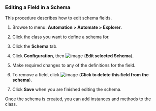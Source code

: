 ### Editing a Field in a Schema

This procedure describes how to edit schema fields.

1.  Browse to menu: **Automation > Automate > Explorer**.

2.  Click the class you want to define a schema for.

3.  Click the **Schema** tab.

4.  Click **Configuration**, then
    ![image](../images/1851.png) (**Edit selected Schema**).

5.  Make required changes to any of the definitions for the field.

6.  To remove a field, click ![image](../images/2367.png) (**Click to
    delete this field from the schema**).

7.  Click **Save** when you are finished editing the schema.

Once the schema is created, you can add instances and methods to the
class.
